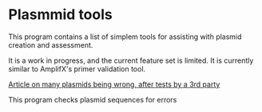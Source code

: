 # Plasmmid tools

This program contains a list of simplem tools for assisting with plasmid creation and assessment.

It is a work in progress, and the current feature set is limited. It is currently similar to AmplifX's 
primer validation tool.

[Article on many plasmids being wrong, after tests by a 3rd party](https://www.biorxiv.org/content/10.1101/2024.06.17.596931v1.full.pdf)

This program checks plasmid sequences for errors